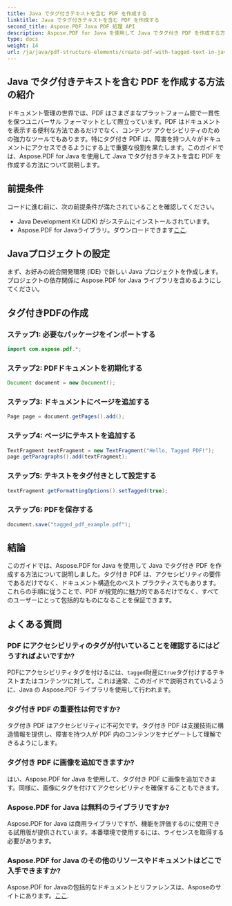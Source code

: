 ```yaml
---
title: Java でタグ付きテキストを含む PDF を作成する
linktitle: Java でタグ付きテキストを含む PDF を作成する
second_title: Aspose.PDF Java PDF 処理 API
description: Aspose.PDF for Java を使用して Java でタグ付き PDF を作成する方法を学びます。ステップバイステップのガイドにより、アクセシビリティとコンプライアンスが保証されます。
type: docs
weight: 14
url: /ja/java/pdf-structure-elements/create-pdf-with-tagged-text-in-java/
---
```


## Java でタグ付きテキストを含む PDF を作成する方法の紹介

ドキュメント管理の世界では、PDF はさまざまなプラットフォーム間で一貫性を保つユニバーサル フォーマットとして際立っています。PDF はドキュメントを表示する便利な方法であるだけでなく、コンテンツ アクセシビリティのための強力なツールでもあります。特にタグ付き PDF は、障害を持つ人々がドキュメントにアクセスできるようにする上で重要な役割を果たします。このガイドでは、Aspose.PDF for Java を使用して Java でタグ付きテキストを含む PDF を作成する方法について説明します。

## 前提条件

コードに進む前に、次の前提条件が満たされていることを確認してください。

- Java Development Kit (JDK) がシステムにインストールされています。
-  Aspose.PDF for Javaライブラリ。ダウンロードできます[ここ](https://releases.aspose.com/pdf/java/).

## Javaプロジェクトの設定

まず、お好みの統合開発環境 (IDE) で新しい Java プロジェクトを作成します。プロジェクトの依存関係に Aspose.PDF for Java ライブラリを含めるようにしてください。

## タグ付きPDFの作成

### ステップ1: 必要なパッケージをインポートする

```java
import com.aspose.pdf.*;
```

### ステップ2: PDFドキュメントを初期化する

```java
Document document = new Document();
```

### ステップ3: ドキュメントにページを追加する

```java
Page page = document.getPages().add();
```

### ステップ4: ページにテキストを追加する

```java
TextFragment textFragment = new TextFragment("Hello, Tagged PDF!");
page.getParagraphs().add(textFragment);
```

### ステップ5: テキストをタグ付きとして設定する

```java
textFragment.getFormattingOptions().setTagged(true);
```

### ステップ6: PDFを保存する

```java
document.save("tagged_pdf_example.pdf");
```

## 結論

このガイドでは、Aspose.PDF for Java を使用して Java でタグ付き PDF を作成する方法について説明しました。タグ付き PDF は、アクセシビリティの要件であるだけでなく、ドキュメント構造化のベスト プラクティスでもあります。これらの手順に従うことで、PDF が視覚的に魅力的であるだけでなく、すべてのユーザーにとって包括的なものになることを保証できます。

## よくある質問

### PDF にアクセシビリティのタグが付いていることを確認するにはどうすればよいですか?

 PDFにアクセシビリティタグを付けるには、`tagged`財産に`true`タグ付けするテキストまたはコンテンツに対して。これは通常、このガイドで説明されているように、Java の Aspose.PDF ライブラリを使用して行われます。

### タグ付き PDF の重要性は何ですか?

タグ付き PDF はアクセシビリティに不可欠です。タグ付き PDF は支援技術に構造情報を提供し、障害を持つ人が PDF 内のコンテンツをナビゲートして理解できるようにします。

### タグ付き PDF に画像を追加できますか?

はい、Aspose.PDF for Java を使用して、タグ付き PDF に画像を追加できます。同様に、画像にタグを付けてアクセシビリティを確保することもできます。

### Aspose.PDF for Java は無料のライブラリですか?

Aspose.PDF for Java は商用ライブラリですが、機能を評価するのに使用できる試用版が提供されています。本番環境で使用するには、ライセンスを取得する必要があります。

### Aspose.PDF for Java のその他のリソースやドキュメントはどこで入手できますか?

 Aspose.PDF for Javaの包括的なドキュメントとリファレンスは、Asposeのサイトにあります。[ここ](https://reference.aspose.com/pdf/java/).